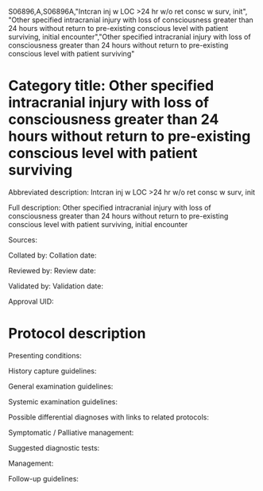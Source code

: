 S06896,A,S06896A,"Intcran inj w LOC >24 hr w/o ret consc w surv, init", "Other specified intracranial injury with loss of consciousness greater than 24 hours without return to pre-existing conscious level with patient surviving, initial encounter","Other specified intracranial injury with loss of consciousness greater than 24 hours without return to pre-existing conscious level with patient surviving"
# Category title: Other specified intracranial injury with loss of consciousness greater than 24 hours without return to pre-existing conscious level with patient surviving

Abbreviated description: Intcran inj w LOC >24 hr w/o ret consc w surv, init

Full description: Other specified intracranial injury with loss of consciousness greater than 24 hours without return to pre-existing conscious level with patient surviving, initial encounter

Sources:

Collated by:
Collation date:

Reviewed by:
Review date:

Validated by:
Validation date:

Approval UID:

# Protocol description

Presenting conditions:

History capture guidelines:

General examination guidelines:

Systemic examination guidelines:

Possible differential diagnoses with links to related protocols:

Symptomatic / Palliative management:

Suggested diagnostic tests:

Management:

Follow-up guidelines:
